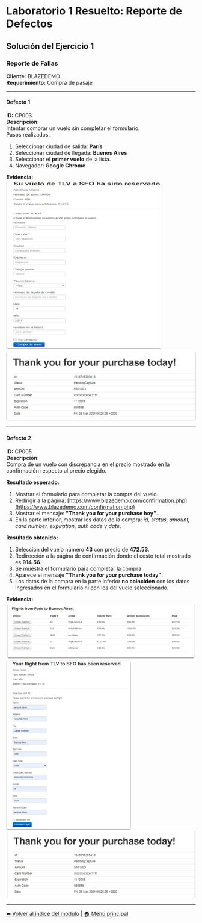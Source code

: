 # Laboratorio 1 Resuelto: Reporte de Defectos

## Solución del Ejercicio 1

### Reporte de Fallas

**Cliente:** BLAZEDEMO  
**Requerimiento:** Compra de pasaje  

---

#### Defecto 1  

**ID:** CP003  
**Descripción:**  
Intentar comprar un vuelo sin completar el formulario.  
Pasos realizados:  

1. Seleccionar ciudad de salida: **París**  
2. Seleccionar ciudad de llegada: **Buenos Aires**  
3. Seleccionar el **primer vuelo** de la lista.  
4. Navegador: **Google Chrome**  

**Evidencia:**  
![Evidencia de la falla](imagenes/evidencia_falla.png)  
![Evidencia de la falla – parte 2](imagenes/evidencia_falla_2.png)  

---

#### Defecto 2  

**ID:** CP005  
**Descripción:**  
Compra de un vuelo con discrepancia en el precio mostrado en la confirmación respecto al precio elegido.  

**Resultado esperado:**  

1. Mostrar el formulario para completar la compra del vuelo.  
2. Redirigir a la página: [https://www.blazedemo.com/confirmation.php](https://www.blazedemo.com/confirmation.php)  
3. Mostrar el mensaje: **"Thank you for your purchase hoy"**.  
4. En la parte inferior, mostrar los datos de la compra: *id, status, amount, card number, expiration, auth code y date*.  

**Resultado obtenido:**  

1. Selección del vuelo número **43** con precio de **472.53**.  
2. Redirección a la página de confirmación donde el costo total mostrado es **914.56**.  
3. Se muestra el formulario para completar la compra.  
4. Aparece el mensaje **"Thank you for your purchase today"**.  
5. Los datos de la compra en la parte inferior **no coinciden** con los datos ingresados en el formulario ni con los del vuelo seleccionado.  

**Evidencia:**  
![Evidencia de la falla – precio incorrecto](imagenes/evidencia_falla_3.png)  
![Evidencia de la falla – datos erróneos](imagenes/evidencia_falla_4.png)  
![Evidencia de la falla – detalle](imagenes/evidencia_falla_5.png)  

---

[⬅️ Volver al índice del módulo](../modulo3_gestion_defectos.md) | [🏠 Menú principal](../README.md)
